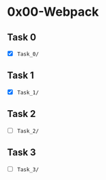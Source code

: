 # 0x00-Webpack

## Task 0

- [x] `Task_0/`

## Task 1

- [x] `Task_1/`

## Task 2

- [ ] `Task_2/`

## Task 3

- [ ] `Task_3/`
